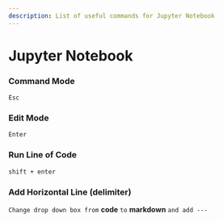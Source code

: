 ```yaml
---
description: List of useful commands for Jupyter Notebook
---
```


# Jupyter Notebook

### Command Mode

`Esc`

### Edit Mode

`Enter`

### Run Line of Code

`shift + enter`

### Add Horizontal Line \(delimiter\)

`Change drop down box from` **code** `to` **markdown** `and add ---`


